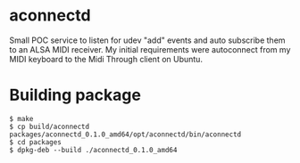 # aconnectd

Small POC service to listen for udev "add" events and auto subscribe them to an ALSA MIDI receiver. My initial requirements were autoconnect from my MIDI keyboard to the Midi Through client on Ubuntu. 

# Building package

```
$ make 
$ cp build/aconnectd packages/aconnectd_0.1.0_amd64/opt/aconnectd/bin/aconnectd
$ cd packages
$ dpkg-deb --build ./aconnectd_0.1.0_amd64
```